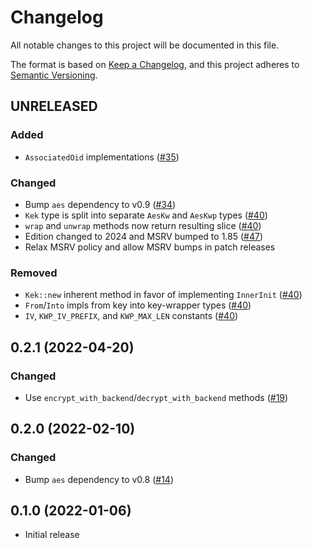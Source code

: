 # Changelog
All notable changes to this project will be documented in this file.

The format is based on [Keep a Changelog](https://keepachangelog.com/en/1.0.0/),
and this project adheres to [Semantic Versioning](https://semver.org/spec/v2.0.0.html).

## UNRELEASED
### Added
- `AssociatedOid` implementations ([#35])

### Changed
- Bump `aes` dependency to v0.9 ([#34])
- `Kek` type is split into separate `AesKw` and `AesKwp` types ([#40])
- `wrap` and `unwrap` methods now return resulting slice ([#40])
- Edition changed to 2024 and MSRV bumped to 1.85 ([#47])
- Relax MSRV policy and allow MSRV bumps in patch releases

### Removed
- `Kek::new` inherent method in favor of implementing `InnerInit` ([#40])
- `From`/`Into` impls from key into key-wrapper types ([#40])
- `IV`, `KWP_IV_PREFIX`, and `KWP_MAX_LEN` constants ([#40])

[#34]: https://github.com/RustCrypto/key-wraps/pull/34
[#35]: https://github.com/RustCrypto/key-wraps/pull/35
[#40]: https://github.com/RustCrypto/key-wraps/pull/40
[#47]: https://github.com/RustCrypto/key-wraps/pull/47

## 0.2.1 (2022-04-20)
### Changed
- Use `encrypt_with_backend`/`decrypt_with_backend` methods ([#19])

[#19]: https://github.com/RustCrypto/key-wraps/pull/19

## 0.2.0 (2022-02-10)
### Changed
- Bump `aes` dependency to v0.8 ([#14])

[#14]: https://github.com/RustCrypto/key-wraps/pull/14

## 0.1.0 (2022-01-06)
- Initial release
